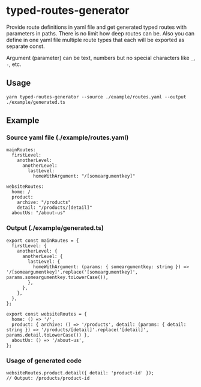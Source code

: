 # typed-routes-generator

Provide route definitions in yaml file and get generated typed routes with parameters in paths. There is no limit how deep routes can be. Also you can define in one yaml file multiple route types that each will be exported as separate const.

Argument (parameter) can be text, numbers but no special characters like `_`, `-`, etc.

## Usage

```
yarn typed-routes-generator --source ./example/routes.yaml --output ./example/generated.ts
```

## Example

### Source yaml file (./example/routes.yaml)

```
mainRoutes:
  firstLevel:
    anotherLevel:
      anotherLevel:
        lastLevel:
          homeWithArgument: "/[someargumentkey]"

websiteRoutes:
  home: /
  product:
    archive: "/products"
    detail: "/products/[detail]"
  aboutUs: "/about-us"
```

### Output (./example/generated.ts)

```
export const mainRoutes = {
  firstLevel: {
    anotherLevel: {
      anotherLevel: {
        lastLevel: {
          homeWithArgument: (params: { someargumentkey: string }) => '/[someargumentkey]'.replace('[someargumentkey]', params.someargumentkey.toLowerCase()),
        },
      },
    },
  },
};

export const websiteRoutes = {
  home: () => '/',
  product: { archive: () => '/products', detail: (params: { detail: string }) => '/products/[detail]'.replace('[detail]', params.detail.toLowerCase()) },
  aboutUs: () => '/about-us',
};
```

### Usage of generated code

```
websiteRoutes.product.detail({ detail: 'product-id' });
// Output: /products/product-id
```